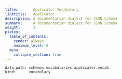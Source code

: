 ```yaml
---
title:       Applicator Vocabulary
linktitle:   Applicator
description: A documentarian dialect for JSON Schema
summary:     A documentarian dialect for JSON Schema
weight:      3
platen:
  table_of_contents:
    render: always
    maximum_level: 6
  menu:
    collapse_section: true
---
```


```schematize
data_path: schemas.vocabularies.applicator.vocab
kind:      vocabulary
```
